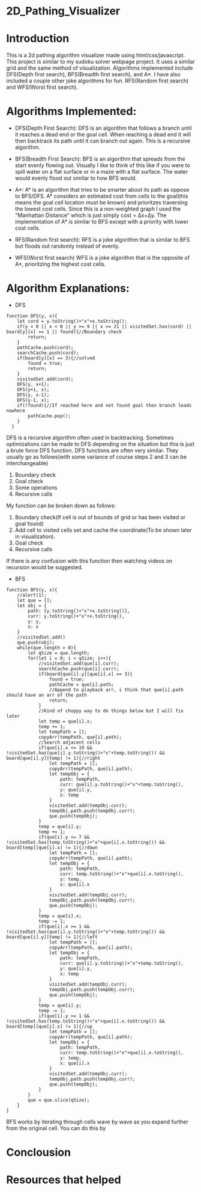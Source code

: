 # 2D_Pathing_Visualizer
 
 
# Introduction
This is a 2d pathing algorithm visualizer made using html/css/javascript. This project is similar to my sudoku solver webpage project. It uses a similar grid and the same method of visualization. Algorithms implemented include DFS(Depth first search), BFS(Breadth first search), and A*. I have also included a couple other joke algorithms for fun. RFS(Random first search) and WFS(Worst first search). 

# Algorithms Implemented:
- DFS(Depth First Search):
DFS is an algorithm that follows a branch until it reaches a dead end or the goal cell. When reaching a dead end it will then backtrack its path until it can branch out again. This is a recursive algorithm.

- BFS(Breadth First Search): 
BFS is an algorithm that spreads from the start evenly flowing out. Visually I like to think of this like if you were to spill water on a flat surface or in a maze with a flat surface. The water would evenly flood out similar to how BFS would. 

- A*: 
A* is an algorithm that tries to be smarter about its path as oppose to BFS/DFS. A* considers an estimated cost from cells to the goal(this means the goal cell location must be known) and prioritzes traversing the lowest cost cells. Since this is a non-weighted graph I used the "Manhattan Distance" which is just simply cost = Δx+Δy.
The implementation of A* is similar to BFS except with a priority with lower cost cells.

- RFS(Random first search):
RFS is a joke algorithm that is similar to BFS but floods out randomly instead of evenly.

- WFS(Worst first search)
WFS is a joke algorithm that is the opposite of A*, prioritzing the highest cost cells.

# Algorithm Explanations:
- DFS
```
function DFS(y, x){
    let cord = y.toString()+"x"+x.toString();
    if(y < 0 || x < 0 || y >= 9 || x >= 21 || visitedSet.has(cord) || board[y][x] == 1 || found){//Boundary check
        return;
    }
    pathCache.push(cord);
    searchCache.push(cord);
    if(board[y][x] == 3){//solved
        found = true;
        return;
    }
    visitedSet.add(cord);
    DFS(y, x+1);
    DFS(y+1, x);
    DFS(y, x-1);
    DFS(y-1, x);
    if(!found){//If reached here and not found goal then branch leads nowhere
        pathCache.pop();
    }
  }
 ```
 DFS is a recursive algorithm often used in backtracking. Sometimes optimizations can be made to DFS depending on the situation but this is just a brute force DFS function.
 DFS functions are often very similar. They usually go as follows(with some variance of course steps 2 and 3 can be interchangeable)
 1. Boundary check
 2. Goal check
 3. Some operations
 4. Recursive calls

My function can be broken down as follows:
1. Boundary check(If cell is out of bounds of grid or has been visited or goal found)
2. Add cell to visited cells set and cache the coordinate(To be shown later in visualization).
3. Goal check
4. Recursive calls

If there is any confusion with this function then watching videos on recursion would be suggested. 
- BFS
```
function BFS(y, x){
    //alert(1);
    let que = [];
    let obj = {
        path: [y.toString()+"x"+x.toString()],
        curr: y.toString()+"x"+x.toString(),
        y: y,
        x: x
    }
    //visitedSet.add()
    que.push(obj);
    while(que.length > 0){
        let qSize = que.length;
        for(let i = 0; i < qSize; i++){
            //visitedSet.add(que[i].curr);
            searchCache.push(que[i].curr);
            if(board[que[i].y][que[i].x] == 3){
                found = true;
                pathCache = que[i].path;
                //Append to playback arr, i think that que[i].path should have an arr of the path
                return;
            }
            //Kind of choppy way to do things below but I will fix later
            let temp = que[i].x;
            temp += 1;
            let tempPath = [];
            copyArr(tempPath, que[i].path);
            //Search adjacent cells
            if(que[i].x <= 19 && !visitedSet.has(que[i].y.toString()+"x"+temp.toString()) && board[que[i].y][temp] != 1){//right
                let tempPath = [];
                copyArr(tempPath, que[i].path);
                let tempObj = {
                    path: tempPath,
                    curr: que[i].y.toString()+"x"+temp.toString(),
                    y: que[i].y,
                    x: temp
                }
                visitedSet.add(tempObj.curr);
                tempObj.path.push(tempObj.curr);
                que.push(tempObj);
            }
            temp = que[i].y;
            temp += 1;
            if(que[i].y <= 7 && !visitedSet.has(temp.toString()+"x"+que[i].x.toString()) && board[temp][que[i].x] != 1){//down
                let tempPath = [];
                copyArr(tempPath, que[i].path);
                let tempObj = {
                    path: tempPath,
                    curr: temp.toString()+"x"+que[i].x.toString(),
                    y: temp,
                    x: que[i].x
                }
                visitedSet.add(tempObj.curr);
                tempObj.path.push(tempObj.curr);
                que.push(tempObj);
            }
            temp = que[i].x;
            temp -= 1;
            if(que[i].x >= 1 && !visitedSet.has(que[i].y.toString()+"x"+temp.toString()) && board[que[i].y][temp] != 1){//left
                let tempPath = [];
                copyArr(tempPath, que[i].path);
                let tempObj = {
                    path: tempPath,
                    curr: que[i].y.toString()+"x"+temp.toString(),
                    y: que[i].y,
                    x: temp
                }
                visitedSet.add(tempObj.curr);
                tempObj.path.push(tempObj.curr);
                que.push(tempObj);
            }
            temp = que[i].y;
            temp -= 1;
            if(que[i].y >= 1 && !visitedSet.has(temp.toString()+"x"+que[i].x.toString()) && board[temp][que[i].x] != 1){//up
                let tempPath = [];
                copyArr(tempPath, que[i].path);
                let tempObj = {
                    path: tempPath,
                    curr: temp.toString()+"x"+que[i].x.toString(),
                    y: temp,
                    x: que[i].x
                }
                visitedSet.add(tempObj.curr);
                tempObj.path.push(tempObj.curr);
                que.push(tempObj);
            }
        }
        que = que.slice(qSize);
    }
}
```
BFS works by iterating through cells wave by wave as you expand further from the original cell. You can do this by 


# Conclousion

# Resources that helped
